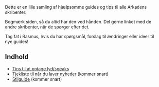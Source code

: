 Dette er en lille samling af hjælpsomme guides og tips til alle Arkadens skribenter.

Bogmærk siden, så du altid har den ved hånden. Del gerne linket med de andre skribenter, når de spørger efter det.

Tag fat i Rasmus, hvis du har spørgsmål, forslag til ændringer eller ideer til nye guides!

## Indhold
* [Tips til at optage lyd/speaks](optaglyd.html) 
* [Tjekliste til når du laver nyheder](Testside1.html) (kommer snart)
* [Stilguide](Testside1.html) (kommer snart)

